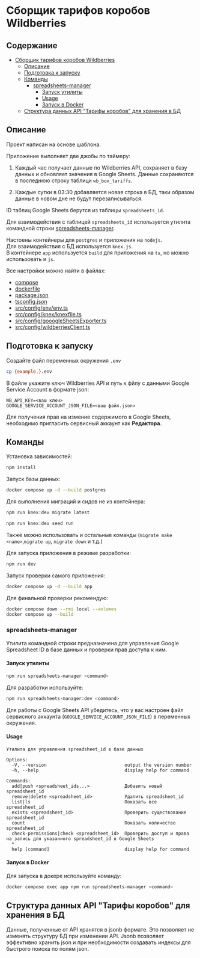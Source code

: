 # Сборщик тарифов коробов Wildberries

## Содержание

- [Сборщик тарифов коробов Wildberries](#%D1%81%D0%B1%D0%BE%D1%80%D1%89%D0%B8%D0%BA-%D1%82%D0%B0%D1%80%D0%B8%D1%84%D0%BE%D0%B2-%D0%BA%D0%BE%D1%80%D0%BE%D0%B1%D0%BE%D0%B2-wildberries)
  * [Описание](#%D0%BE%D0%BF%D0%B8%D1%81%D0%B0%D0%BD%D0%B8%D0%B5)
  * [Подготовка к запуску](#%D0%BF%D0%BE%D0%B4%D0%B3%D0%BE%D1%82%D0%BE%D0%B2%D0%BA%D0%B0-%D0%BA-%D0%B7%D0%B0%D0%BF%D1%83%D1%81%D0%BA%D1%83)
  * [Команды](#%D0%BA%D0%BE%D0%BC%D0%B0%D0%BD%D0%B4%D1%8B)
    + [spreadsheets-manager](#spreadsheets-manager)
      - [Запуск утилиты](#%D0%B7%D0%B0%D0%BF%D1%83%D1%81%D0%BA-%D1%83%D1%82%D0%B8%D0%BB%D0%B8%D1%82%D1%8B)
      - [Usage](#usage)
      - [Запуск в Docker](#%D0%B7%D0%B0%D0%BF%D1%83%D1%81%D0%BA-%D0%B2-docker)
  * [Структура данных API "Тарифы коробов" для хранения в БД](#структура-данных-api-“тарифы-коробов”-для-хранения-в-бд)


## Описание

Проект написан на основе шаблона.

Приложение выполняет две джобы по таймеру:

1. Каждый час получает данные по Wildberries API, сохраняет в базу данных и обновляет значения в Google Sheets. 
Данные сохраняются в последнюю строку таблици `wb_box_tariffs`. 

2. Каждые сутки в 03:30 добавляется новая строка в БД, таки образом данные в новом дне не будут перезаписываться.

ID таблиц Google Sheets берутся из таблицы `spreadsheets_id`.

Для взаимодействия с таблицей `spreadsheets_id` используется утилита командной строки [spreadsheets-manager](#spreadsheets-manager).

Настоены контейнеры для `postgres` и приложения на `nodejs`.  
Для взаимодействия с БД используется `knex.js`.  
В контейнере `app` используется `build` для приложения на `ts`, но можно использовать и `js`.

Все настройки можно найти в файлах:

- [compose](compose.yaml)
- [ dockerfile ]( dockerfile )
- [ package.json ]( package.json )
- [ tsconfig.json ]( tsconfig.json )
- [ src/config/env/env.ts ]( src/config/env/env.ts )
- [ src/config/knex/knexfile.ts ]( src/config/knex/knexfile.ts )
- [ src/config/gooogleSheetsExporter.ts ]( src/config/gooogleSheetsExporter.ts )
- [ src/config/wildberriesClient.ts ]( src/config/wildberriesClient.ts )

## Подготовка к запуску

Создайте файл переменных окружения `.env`

```bash
cp {example,}.env
```

В файле укажите ключ Wildberries API и путь к фйлу с данными Google Service Account в формате json:

```
WB_API_KEY=<ваш ключ>
GOOGLE_SERVICE_ACCOUNT_JSON_FILE=<ваш файл.json>
```

Для получения прав на измение содержимого в Google Sheets, необходимо пригласить сервисный аккаунт как  **Редактора**.

## Команды

Установка зависимостей:
```bash
npm install
```

Запуск базы данных:
```bash
docker compose up -d --build postgres
```

Для выполнения миграций и сидов не из контейнера:
```bash
npm run knex:dev migrate latest
```

```bash
npm run knex:dev seed run
```

Также можно использовать и остальные команды (`migrate make <name>`,`migrate up`, `migrate down` и т.д.)

Для запуска приложения в режиме разработки:

```bash
npm run dev
```

Запуск проверки самого приложения:

```bash
docker compose up -d --build app
```

Для финальной проверки рекомендую:

```bash
docker compose down --rmi local --volumes
docker compose up --build
```


### spreadsheets-manager

Утилита командной строки предназначена для управления Google Spreadsheet ID в базе данных и проверки прав доступа к ним.

#### Запуск утилиты

```bash
npm run spreadsheets-manager <command>
```

Для разработки используйте:

```bash
npm run spreadsheets-manager:dev <command>
```

Для работы с Google Sheets API убедитесь, что у вас настроен файл сервисного аккаунта (`GOOGLE_SERVICE_ACCOUNT_JSON_FILE`) в переменных окружения.

#### Usage

```
Утилита для управления spreadsheet_id в базе данных

Options:
  -V, --version                             output the version number
  -h, --help                                display help for command

Commands:
  add|push <spreadsheet_ids...>             Добавить новый spreadsheet_id
  remove|delete <spreadsheet_id>            Удалить spreadsheet_id
  list|ls                                   Показать все spreadsheet_id
  exists <spreadsheet_id>                   Проверить существование spreadsheet_id
  count                                     Показать количество spreadsheet_id
  check-permissions|check <spreadsheet_id>  Проверить доступ и права на запись для указанного spreadsheet_id в Google Sheets
  *
  help [command]                            display help for command

```

#### Запуск в Docker

Для запуска в докере используйте команду:
```bash
docker compose exec app npm run spreadsheets-manager <command>
```


## Структура данных API "Тарифы коробов" для хранения в БД

Данные, полученные от API хранятся в jsonb формате. Это позволяет не изменять структуру БД при изменении API. Jsonb позволяет эффективно хранить json и при необходимости создавать индексы для быстрого поиска по полям json.
